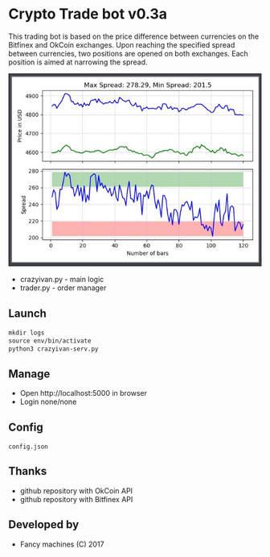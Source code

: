 # Crypto Trade bot v0.3a

This trading bot is based on the price difference between currencies on the Bitfinex and OkCoin exchanges.
Upon reaching the specified spread between currencies, two positions are opened on both exchanges. Each position is aimed at narrowing the spread.


![alt text](https://github.com/kompotkot/Trading-SpreadBot/blob/master/Example.jpg?raw=true)


* crazyivan.py - main logic
* trader.py - order manager

## Launch
```
mkdir logs
source env/bin/activate
python3 crazyivan-serv.py
```

## Manage
* Open http://localhost:5000 in browser
* Login none/none

## Config
```
config.json
```

## Thanks
* github repository with OkCoin API
* github repository with Bitfinex API

## Developed by
* Fancy machines (C) 2017
